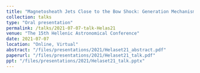 ```yaml
---
title: "Magnetosheath Jets Close to the Bow Shock: Generation Mechanisms Using MMS"
collection: talks
type: "Oral presentation"
permalink: /talks/2021-07-07-talk-Helas21
venue: "The 15th Hellenic Astronomical Conference"
date: 2021-07-07
location: "Online, Virtual"
abstract: "/files/presentations/2021/Helaset21_abstract.pdf"
paperurl: "/files/presentations/2021/Helaset21_talk.pdf"
ppt: "/files/presentations/2021/Helaset21_talk.pptx"
---
```

